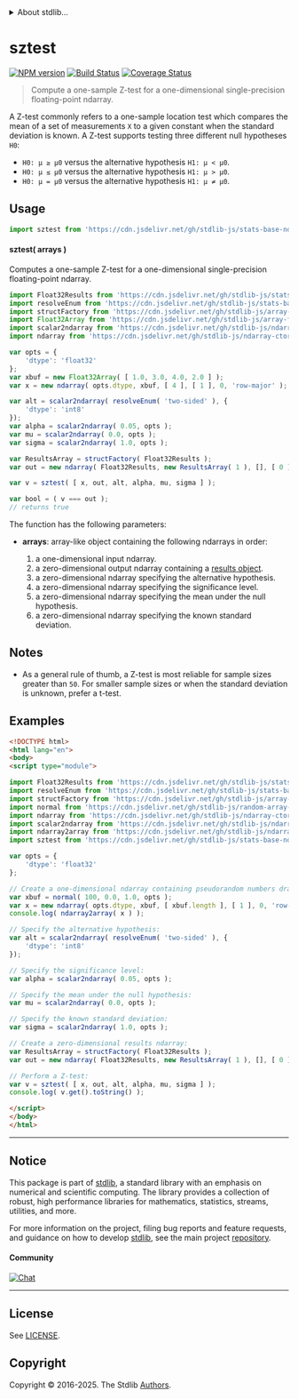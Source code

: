 <!--

@license Apache-2.0

Copyright (c) 2025 The Stdlib Authors.

Licensed under the Apache License, Version 2.0 (the "License");
you may not use this file except in compliance with the License.
You may obtain a copy of the License at

   http://www.apache.org/licenses/LICENSE-2.0

Unless required by applicable law or agreed to in writing, software
distributed under the License is distributed on an "AS IS" BASIS,
WITHOUT WARRANTIES OR CONDITIONS OF ANY KIND, either express or implied.
See the License for the specific language governing permissions and
limitations under the License.

-->


<details>
  <summary>
    About stdlib...
  </summary>
  <p>We believe in a future in which the web is a preferred environment for numerical computation. To help realize this future, we've built stdlib. stdlib is a standard library, with an emphasis on numerical and scientific computation, written in JavaScript (and C) for execution in browsers and in Node.js.</p>
  <p>The library is fully decomposable, being architected in such a way that you can swap out and mix and match APIs and functionality to cater to your exact preferences and use cases.</p>
  <p>When you use stdlib, you can be absolutely certain that you are using the most thorough, rigorous, well-written, studied, documented, tested, measured, and high-quality code out there.</p>
  <p>To join us in bringing numerical computing to the web, get started by checking us out on <a href="https://github.com/stdlib-js/stdlib">GitHub</a>, and please consider <a href="https://opencollective.com/stdlib">financially supporting stdlib</a>. We greatly appreciate your continued support!</p>
</details>

# sztest

[![NPM version][npm-image]][npm-url] [![Build Status][test-image]][test-url] [![Coverage Status][coverage-image]][coverage-url] <!-- [![dependencies][dependencies-image]][dependencies-url] -->

> Compute a one-sample Z-test for a one-dimensional single-precision floating-point ndarray.

<section class="intro">

A Z-test commonly refers to a one-sample location test which compares the mean of a set of measurements `X` to a given constant when the standard deviation is known. A Z-test supports testing three different null hypotheses `H0`:

-   `H0: μ ≥ μ0` versus the alternative hypothesis `H1: μ < μ0`.
-   `H0: μ ≤ μ0` versus the alternative hypothesis `H1: μ > μ0`.
-   `H0: μ = μ0` versus the alternative hypothesis `H1: μ ≠ μ0`.

</section>

<!-- /.intro -->



<section class="usage">

## Usage

```javascript
import sztest from 'https://cdn.jsdelivr.net/gh/stdlib-js/stats-base-ndarray-sztest@esm/index.mjs';
```

#### sztest( arrays )

Computes a one-sample Z-test for a one-dimensional single-precision floating-point ndarray.

```javascript
import Float32Results from 'https://cdn.jsdelivr.net/gh/stdlib-js/stats-base-ztest-one-sample-results-float32@esm/index.mjs';
import resolveEnum from 'https://cdn.jsdelivr.net/gh/stdlib-js/stats-base-ztest-alternative-resolve-enum@esm/index.mjs';
import structFactory from 'https://cdn.jsdelivr.net/gh/stdlib-js/array-struct-factory@esm/index.mjs';
import Float32Array from 'https://cdn.jsdelivr.net/gh/stdlib-js/array-float32@esm/index.mjs';
import scalar2ndarray from 'https://cdn.jsdelivr.net/gh/stdlib-js/ndarray-from-scalar@esm/index.mjs';
import ndarray from 'https://cdn.jsdelivr.net/gh/stdlib-js/ndarray-ctor@esm/index.mjs';

var opts = {
    'dtype': 'float32'
};
var xbuf = new Float32Array( [ 1.0, 3.0, 4.0, 2.0 ] );
var x = new ndarray( opts.dtype, xbuf, [ 4 ], [ 1 ], 0, 'row-major' );

var alt = scalar2ndarray( resolveEnum( 'two-sided' ), {
    'dtype': 'int8'
});
var alpha = scalar2ndarray( 0.05, opts );
var mu = scalar2ndarray( 0.0, opts );
var sigma = scalar2ndarray( 1.0, opts );

var ResultsArray = structFactory( Float32Results );
var out = new ndarray( Float32Results, new ResultsArray( 1 ), [], [ 0 ], 0, 'row-major' );

var v = sztest( [ x, out, alt, alpha, mu, sigma ] );

var bool = ( v === out );
// returns true
```

The function has the following parameters:

-   **arrays**: array-like object containing the following ndarrays in order:

    1.  a one-dimensional input ndarray.
    2.  a zero-dimensional output ndarray containing a [results object][@stdlib/stats/base/ztest/one-sample/results/float32].
    3.  a zero-dimensional ndarray specifying the alternative hypothesis.
    4.  a zero-dimensional ndarray specifying the significance level.
    5.  a zero-dimensional ndarray specifying the mean under the null hypothesis.
    6.  a zero-dimensional ndarray specifying the known standard deviation.

</section>

<!-- /.usage -->

<section class="notes">

## Notes

-   As a general rule of thumb, a Z-test is most reliable for sample sizes greater than `50`. For smaller sample sizes or when the standard deviation is unknown, prefer a t-test.

</section>

<!-- /.notes -->

<section class="examples">

## Examples

<!-- eslint no-undef: "error" -->

```html
<!DOCTYPE html>
<html lang="en">
<body>
<script type="module">

import Float32Results from 'https://cdn.jsdelivr.net/gh/stdlib-js/stats-base-ztest-one-sample-results-float32@esm/index.mjs';
import resolveEnum from 'https://cdn.jsdelivr.net/gh/stdlib-js/stats-base-ztest-alternative-resolve-enum@esm/index.mjs';
import structFactory from 'https://cdn.jsdelivr.net/gh/stdlib-js/array-struct-factory@esm/index.mjs';
import normal from 'https://cdn.jsdelivr.net/gh/stdlib-js/random-array-normal@esm/index.mjs';
import ndarray from 'https://cdn.jsdelivr.net/gh/stdlib-js/ndarray-ctor@esm/index.mjs';
import scalar2ndarray from 'https://cdn.jsdelivr.net/gh/stdlib-js/ndarray-from-scalar@esm/index.mjs';
import ndarray2array from 'https://cdn.jsdelivr.net/gh/stdlib-js/ndarray-to-array@esm/index.mjs';
import sztest from 'https://cdn.jsdelivr.net/gh/stdlib-js/stats-base-ndarray-sztest@esm/index.mjs';

var opts = {
    'dtype': 'float32'
};

// Create a one-dimensional ndarray containing pseudorandom numbers drawn from a normal distribution:
var xbuf = normal( 100, 0.0, 1.0, opts );
var x = new ndarray( opts.dtype, xbuf, [ xbuf.length ], [ 1 ], 0, 'row-major' );
console.log( ndarray2array( x ) );

// Specify the alternative hypothesis:
var alt = scalar2ndarray( resolveEnum( 'two-sided' ), {
    'dtype': 'int8'
});

// Specify the significance level:
var alpha = scalar2ndarray( 0.05, opts );

// Specify the mean under the null hypothesis:
var mu = scalar2ndarray( 0.0, opts );

// Specify the known standard deviation:
var sigma = scalar2ndarray( 1.0, opts );

// Create a zero-dimensional results ndarray:
var ResultsArray = structFactory( Float32Results );
var out = new ndarray( Float32Results, new ResultsArray( 1 ), [], [ 0 ], 0, 'row-major' );

// Perform a Z-test:
var v = sztest( [ x, out, alt, alpha, mu, sigma ] );
console.log( v.get().toString() );

</script>
</body>
</html>
```

</section>

<!-- /.examples -->

<!-- Section for related `stdlib` packages. Do not manually edit this section, as it is automatically populated. -->

<section class="related">

</section>

<!-- /.related -->

<!-- Section for all links. Make sure to keep an empty line after the `section` element and another before the `/section` close. -->


<section class="main-repo" >

* * *

## Notice

This package is part of [stdlib][stdlib], a standard library with an emphasis on numerical and scientific computing. The library provides a collection of robust, high performance libraries for mathematics, statistics, streams, utilities, and more.

For more information on the project, filing bug reports and feature requests, and guidance on how to develop [stdlib][stdlib], see the main project [repository][stdlib].

#### Community

[![Chat][chat-image]][chat-url]

---

## License

See [LICENSE][stdlib-license].


## Copyright

Copyright &copy; 2016-2025. The Stdlib [Authors][stdlib-authors].

</section>

<!-- /.stdlib -->

<!-- Section for all links. Make sure to keep an empty line after the `section` element and another before the `/section` close. -->

<section class="links">

[npm-image]: http://img.shields.io/npm/v/@stdlib/stats-base-ndarray-sztest.svg
[npm-url]: https://npmjs.org/package/@stdlib/stats-base-ndarray-sztest

[test-image]: https://github.com/stdlib-js/stats-base-ndarray-sztest/actions/workflows/test.yml/badge.svg?branch=main
[test-url]: https://github.com/stdlib-js/stats-base-ndarray-sztest/actions/workflows/test.yml?query=branch:main

[coverage-image]: https://img.shields.io/codecov/c/github/stdlib-js/stats-base-ndarray-sztest/main.svg
[coverage-url]: https://codecov.io/github/stdlib-js/stats-base-ndarray-sztest?branch=main

<!--

[dependencies-image]: https://img.shields.io/david/stdlib-js/stats-base-ndarray-sztest.svg
[dependencies-url]: https://david-dm.org/stdlib-js/stats-base-ndarray-sztest/main

-->

[chat-image]: https://img.shields.io/gitter/room/stdlib-js/stdlib.svg
[chat-url]: https://app.gitter.im/#/room/#stdlib-js_stdlib:gitter.im

[stdlib]: https://github.com/stdlib-js/stdlib

[stdlib-authors]: https://github.com/stdlib-js/stdlib/graphs/contributors

[umd]: https://github.com/umdjs/umd
[es-module]: https://developer.mozilla.org/en-US/docs/Web/JavaScript/Guide/Modules

[deno-url]: https://github.com/stdlib-js/stats-base-ndarray-sztest/tree/deno
[deno-readme]: https://github.com/stdlib-js/stats-base-ndarray-sztest/blob/deno/README.md
[umd-url]: https://github.com/stdlib-js/stats-base-ndarray-sztest/tree/umd
[umd-readme]: https://github.com/stdlib-js/stats-base-ndarray-sztest/blob/umd/README.md
[esm-url]: https://github.com/stdlib-js/stats-base-ndarray-sztest/tree/esm
[esm-readme]: https://github.com/stdlib-js/stats-base-ndarray-sztest/blob/esm/README.md
[branches-url]: https://github.com/stdlib-js/stats-base-ndarray-sztest/blob/main/branches.md

[stdlib-license]: https://raw.githubusercontent.com/stdlib-js/stats-base-ndarray-sztest/main/LICENSE

[@stdlib/stats/base/ztest/one-sample/results/float32]: https://github.com/stdlib-js/stats-base-ztest-one-sample-results-float32/tree/esm

</section>

<!-- /.links -->
